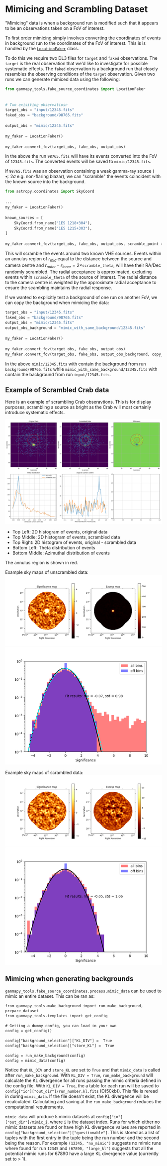 # Mimicing and Scrambling Dataset

"Mimicing" data is when a background run is modified such that it appears to be an observations taken on a FoV of interest.

To first order mimicing simply involves converting the coordinates of events in background run to the coordinates of the FoV of interest. This is is handled by the [`LocationFaker`](../gammapy_tools/fake_source_coordinates/fake_location.py) class.


To do this we require two DL3 files for `target` and `faked` observations. The `target` is the real observation that we'd like to investigate for possible systematic effects. The `faked` observation is a background run that closely resembles the observing conditions of the `target` observation. Given two runs we can generate mimiced data using the following:

```python
from gammapy_tools.fake_source_coordinates import LocationFaker


# Two exisiting observatiosn
target_obs = "input/12345.fits"
faked_obs = "background/98765.fits"

output_obs = "mimic/12345.fits"

my_faker = LocationFaker()

my_faker.convert_fov(target_obs, fake_obs, output_obs)
```

In the above the run `98765.fits` will have its events converted into the FoV of `12345.fits`. The converted events will be saved to `mimic/12345.fits`.

If `98765.fits` was an observation containing a weak gamma-ray source ( $\lesssim 2\sigma$ e.g. non-flaring blazar), we can "scramble" the events coincident with the known source into the background.

```python
from astropy.coordinates import SkyCoord

...
my_faker = LocationFaker()

known_sources = [
    SkyCoord.from_name("1ES 1218+304"),
    SkyCoord.from_name("1ES 1215+303"),
]

my_faker.convert_fov(target_obs, fake_obs, output_obs, scramble_point = known_sources, scramble_theta = 0.3 )

```

This will scramble the events around two known VHE sources. Events within an annulus region of $r_{mid}$ equal to the distance between the source and camera centre and $r_{outer} - r_{inner} = 2\times$`scramble_theta`, will have their RA/Dec randomly scrambled. The radial acceptance is approximated, excluding events within `scramble_theta` of the source of interest. The radial distance to the camera centre is weighted by the approximate radial acceptance to ensure the scambling maintains the radial response.


If we wanted to explicitly test a background of one run on another FoV, we can copy the background when mimicing the data:

```python
target_obs = "input/12345.fits"
faked_obs = "background/98765.fits"
output_obs = "mimic/12345.fits"
output_obs_background = "mimic_with_same_background/12345.fits"

my_faker = LocationFaker()

my_faker.convert_fov(target_obs, fake_obs, output_obs)
my_faker.convert_fov(target_obs, fake_obs, output_obs_background, copy_background = True)

```

In the above `mimic/12345.fits` with contain the background from run `background/98765.fits` while `mimic_with_same_background/12345.fits`  with contain the background from run `input/12345.fits`.


## Example of Scrambled Crab data

Here is an example of scrambling Crab obseravtions. This is for display purposes, scrambling a source as bright as the Crab will most certainly introduce systematic effects.

![Event Scrambling](./images/mimic/ScambleExample.png)

* Top Left: 2D histogram of events, original data
* Top Middle: 2D histogram of events, scrambled data
* Top Right: 2D histogram of events, original - scrambled data
* Bottom Left: Theta distribution of events
* Bottom Middle: Azimuthal distribution of events

The annulus region is shown in red.



Example sky maps of unscrambled data:
![Crab Skymap](./images/mimic/CrabMaps.png)
![Crab Skymap](./images/mimic/CrabRBM.png)



Example sky maps of scrambled data:
![Crab Skymap](./images/mimic/FakeCrabMaps.png)
![Crab Skymap](./images/mimic/FakeCrabRBM.png)

## Mimicing when generating backgrounds

`gammapy_tools.fake_source_coordinates.process.mimic_data` can be used to mimic an entire dataset. This can be ran as:
```
from gammapy_tools.make_background import run_make_background, prepare_dataset
from gammapy_tools.templates import get_config

# Getting a dummy config, you can load in your own
config = get_config()

config["background_selection"]["KL_DIV"] =  True
config["background_selection]["store_KL"] =  True

config = run_make_background(config)
config = mimic_data(config)
```

Notice that `KL_DIV` and `store_KL` are set to `True` and that `mimic_data` is called after `run_make_background`. With `KL_DIV = True`, `run_make_background` will calculate the KL divergence for all runs passing the mimic criteria defined in the config file. With `KL_DIV = True`, the a table for each run will be saved to `config["io"]["out_dir"]/run_number.kl.fits` (O(50kb)). This file is reread in during `mimic_data`. If the file doesn't exist, the KL divergence will be recalculated. Calculating and saving at the `run_make_background` reduces the computational requirements.

`mimic_data` will produce 5 mimic datasets at `config["io"]["out_dir"]/mimic_i`, where `i` is the dataset index. Runs for which either no mimic datasets are found or have high KL divergence values are reported in `config["background_selection"]["questionable"]`. This is stored as a list of tuples with the first entry in the tuple being the run number and the second being the reason. For example `(12345, "no_mimic")` suggests no mimic runs where found for run `12345` and `(67890, "large_kl")` suggests that all the potential mimic runs for 67890 have a large KL divergence value (currently set to > 1). 